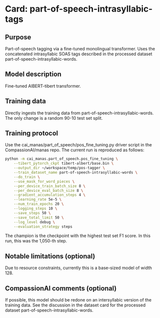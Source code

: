 # Card: part-of-speech-intrasyllabic-tags

## Purpose

Part-of-speech tagging via a fine-tuned monolingual transformer. Uses the concatenated intrasyllabic SOAS tags described in the processed dataset part-of-speech-intrasyllabic-words.

## Model description

Fine-tuned AlBERT-tibert transformer.

## Training data

Directly ingests the training data from part-of-speech-intrasyllabic-words. The only change is a random 90-10 test set split.

## Training protocol

Use the cai_manas/part_of_speech/pos_fine_tuning.py driver script in the CompassionAI/manas repo. The current run is reproduced as follows:

```bash
python -m cai_manas.part_of_speech.pos_fine_tuning \
    --tibert_pytorch_ckpt tibert-albert/base.bin \
    --output_dir ~/workspace/temp/pos-tagger \
    --train_dataset_name part-of-speech-intrasyllabic-words \
    --do_train \
    --use_mask_for_word_pieces \
    --per_device_train_batch_size 8 \
    --per_device_eval_batch_size 8 \
    --gradient_accumulation_steps 4 \
    --learning_rate 5e-5 \
    --num_train_epochs 20 \
    --logging_steps 10 \
    --save_steps 50 \
    --save_total_limit 50 \
    --log_level debug \
    --evaluation_strategy steps
```

The champion is the checkpoint with the highest test set F1 score. In this run, this was the 1,050-th step.

## Notable limitations (optional)

Due to resource constraints, currently this is a base-sized model of width 128.

## CompassionAI comments (optional)

If possible, this model should be redone on an intersyllabic version of the training data. See the discussion in the dataset card for the processed dataset part-of-speech-intrasyllabic-words.
